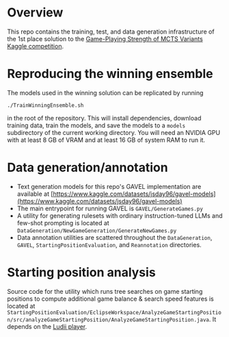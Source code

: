 # Overview

This repo contains the training, test, and data generation infrastructure of the 1st place solution to the [Game-Playing Strength of MCTS Variants Kaggle competition](https://www.kaggle.com/competitions/um-game-playing-strength-of-mcts-variants/).

# Reproducing the winning ensemble

The models used in the winning solution can be replicated by running
```
./TrainWinningEnsemble.sh
```
in the root of the repository. This will install dependencies, download training data, train the models, and save the models to a `models` subdirectory of the current working directory. You will need an NVIDIA GPU with at least 8 GB of VRAM and at least 16 GB of system RAM to run it.

# Data generation/annotation
* Text generation models for this repo's GAVEL implementation are available at [https://www.kaggle.com/datasets/jsday96/gavel-models](https://www.kaggle.com/datasets/jsday96/gavel-models)
* The main entrypoint for running GAVEL is `GAVEL/GenerateGames.py`
* A utility for generating rulesets with ordinary instruction-tuned LLMs and few-shot prompting is located at `DataGeneration/NewGameGeneration/GenerateNewGames.py`
* Data annotation utilities are scattered throughout the `DataGeneration`, `GAVEL`, `StartingPositionEvaluation`, and `Reannotation` directories.

# Starting position analysis
Source code for the utility which runs tree searches on game starting positions to compute additional game balance & search speed features is located at `StartingPositionEvaluation/EclipseWorkspace/AnalyzeGameStartingPosition/src/analyzeGameStartingPosition/AnalyzeGameStartingPosition.java`. It depends on the [Ludii player](https://github.com/Ludeme/Ludii).